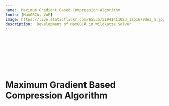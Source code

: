 ```yaml
---
name:  Maximum Gradient Based Compression Algorithm
tools: [MaxGBCA, VoF]
image: https://live.staticflickr.com/65535/51941411023_12b1679de3_m.jpg
description:  Development of MaxGBCA in Wildkatze Solver
---
```

 <br/><br/>
 <br/><br/>
 <br/><br/>
# Maximum Gradient Based Compression Algorithm
 
 

